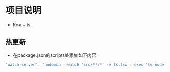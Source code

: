 # 项目说明
- Koa + ts

## 热更新
- 在package.json的scripts处添加如下内容
```js
"watch-server": "nodemon --watch 'src/**/*' -e ts,tsx --exec 'ts-node' ./src/server.ts"
```